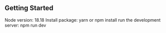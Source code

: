 
## Getting Started
Node version: 18.18
Install package: yarn or npm install
run the development server: npm run dev

